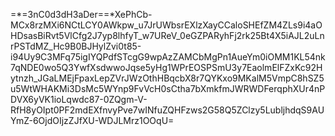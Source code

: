 =*=3nC0d3dH3aDer==*XePhCb-MCx8rzMXi6NCtLCY0AWkpw_u7JrUWbsrEXlzXayCCaloSHEfZM4ZLs9i4aOHDsasBiRvt5VlCfg2J7yp8lhfyT_w7UReV_0eGZPARyhFj2rk25Bt4X5iAJL2uLnrPSTdMZ_Hc9B0BJHylZvi0t85-i94Uy9C3MFq75igIYQPdfSTcgG9wpAzZAMCbMgPn1AueYm0iOMM1KL54nk7qNDE0wo5Q3YwfXsdwwoJqse5yHg1WPrEOSPSmU3y7EaolmElFZxKc92Hytnzh_JGaLMEjFpaxLepZVrJWzOthHBqcbX8r7QYKxo9MKalM5VmpC8hSZ5u5WtWHAKMi3DsMc5WYnp9FvVcH0sCtha7bXmkfmJWRWDFerqphXUr4nPDVX6yVK1ioLqwdc87-0ZQgm-V-RfH8yOIpt0PF2mdEXfnvyPve7wINfuZQHFzws2G58Q5ZClzy5LubljhdqS9AUYmZ-6OjdOIjzZJfXU-WDJLMrz1OOqU=